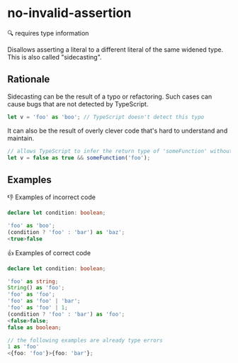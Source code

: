 # no-invalid-assertion

:mag: requires type information

Disallows asserting a literal to a different literal of the same widened type. This is also called "sidecasting".

## Rationale

Sidecasting can be the result of a typo or refactoring. Such cases can cause bugs that are not detected by TypeScript.

```ts
let v = 'foo' as 'boo'; // TypeScript doesn't detect this typo
```

It can also be the result of overly clever code that's hard to understand and maintain.

```ts
// allows TypeScript to infer the return type of 'someFunction' without actually executing it
let v = false as true && someFunction('foo');
```

## Examples

:thumbsdown: Examples of incorrect code

```ts
declare let condition: boolean;

'foo' as 'boo';
(condition ? 'foo' : 'bar') as 'baz';
<true>false
```

:thumbsup: Examples of correct code

```ts
declare let condition: boolean;

'foo' as string;
String() as 'foo';
'foo' as 'foo';
'foo' as 'foo' | 'bar';
'foo' as 'foo' | 1;
(condition ? 'foo' : 'bar') as 'foo';
<false>false;
false as boolean;

// the following examples are already type errors
1 as 'foo'
<{foo: 'foo'}>{foo: 'bar'};
```
